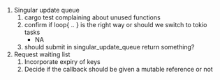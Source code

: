 1. Singular update queue
   1. cargo test complaining about unused functions
   2. confirm if loop{ .. } is the right way or should we switch to tokio tasks
      - NA
   3. should submit in singular_update_queue return something?
2. Request waiting list
   1. Incorporate expiry of keys
   2. Decide if the callback should be given a mutable reference or not
